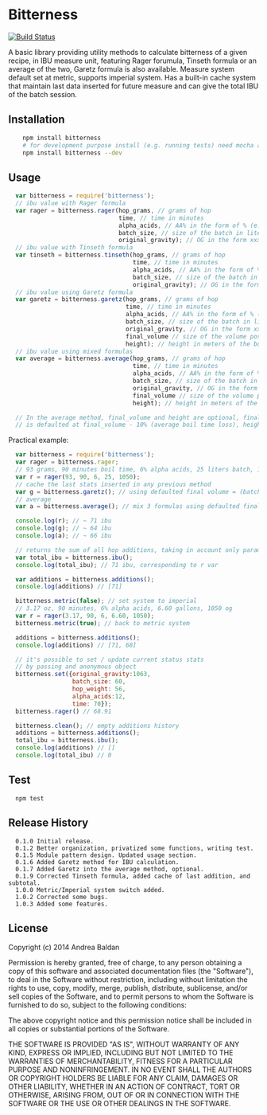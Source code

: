 Bitterness
==========
[![Build Status](https://travis-ci.org/codepr/bitterness.svg?branch=master)](https://travis-ci.org/codepr/bitterness)

A basic library providing utility methods to calculate bitterness of a given recipe, in IBU measure unit, featuring Rager forumula, Tinseth formula or an average of the two, Garetz formula is also available. Measure system default set at metric, supports imperial system. Has a built-in cache system that maintain last data inserted for future measure and can give the total IBU of the batch session.

## Installation
```sh
    npm install bitterness
    # for development purpose install (e.g. running tests) need mocha and chai (much longer install)
    npm install bitterness --dev
```
## Usage
```js
  var bitterness = require('bitterness');
  // ibu value with Rager formula
  var rager = bitterness.rager(hop_grams, // grams of hop
                               time, // time in minutes
                               alpha_acids, // AA% in the form of % (e.g. 6% => 6)
                               batch_size, // size of the batch in liters
                               original_gravity); // OG in the form xxxx.xx (e.g. 1050.00)
  // ibu value with Tinseth formula
  var tinseth = bitterness.tinseth(hop_grams, // grams of hop
                                   time, // time in minutes
                                   alpha_acids, // AA% in the form of % (e.g. 6% => 6)
                                   batch_size, // size of the batch in liters
                                   original_gravity); // OG in the form xxxx.xx (e.g. 1050.00)
  // ibu value using Garetz formula
  var garetz = bitterness.garetz(hop_grams, // grams of hop
                                 time, // time in minutes
                                 alpha_acids, // AA% in the form of % (e.g. 6% => 6)
                                 batch_size, // size of the batch in liters
                                 original_gravity, // OG in the form xxxx.xx (e.g. 1050.00)
                                 final_volume // size of the volume post boil in liters
                                 height); // height in meters of the boiling batch
  // ibu value using mixed formulas
  var average = bitterness.average(hop_grams, // grams of hop
                                   time, // time in minutes
                                   alpha_acids, // AA% in the form of % (e.g. 6% => 6)
                                   batch_size, // size of the batch in liters
                                   original_gravity, // OG in the form xxxx.xx (e.g. 1050.00)
                                   final_volume // size of the volume post boil in liters, optional
                                   height); // height in meters of the boiling batch, optional

  // In the average method, final_volume and height are optional, final_volume
  // is defaulted at final_volume - 10% (average boil time loss), height is defaulted at 0 meters if omitted.
```
Practical example:
```js
  var bitterness = require('bitterness');
  var rager = bitterness.rager;
  // 93 grams, 90 minutes boil time, 6% alpha acids, 25 liters batch, 1050 og
  var r = rager(93, 90, 6, 25, 1050);
  // cache the last stats inserted in any previous method
  var g = bitterness.garetz(); // using defaulted final volume = (batch size - 10%) and height = 0
  // average
  var a = bitterness.average(); // mix 3 formulas using defaulted final volume and height

  console.log(r); // ~ 71 ibu
  console.log(g); // ~ 64 ibu
  console.log(a); // ~ 66 ibu

  // returns the sum of all hop additions, taking in account only parameterized calls
  var total_ibu = bitterness.ibu();
  console.log(total_ibu); // 71 ibu, corresponding to r var

  var additions = bitterness.additions();
  console.log(additions) // [71]

  bitterness.metric(false); // set system to imperial
  // 3.17 oz, 90 minutes, 6% alpha acids, 6.60 gallons, 1050 og
  var r = rager(3.17, 90, 6, 6.60, 1050);
  bitterness.metric(true); // back to metric system

  additions = bitterness.additions();
  console.log(additions) // [71, 68]

  // it's possible to set / update current status stats
  // by passing and anonymous object
  bitterness.set({original_gravity:1063,
                  batch_size: 60,
                  hop_weight: 56,
                  alpha_acids:12,
                  time: 70});
  bitterness.rager() // 68.91

  bitterness.clean(); // empty additions history
  additions = bitterness.additions();
  total_ibu = bitterness.ibu();
  console.log(additions) // []
  console.log(total_ibu) // 0

```
## Test
```
  npm test
```
## Release History
```
  0.1.0 Initial release.
  0.1.2 Better organization, privatized some functions, writing test.
  0.1.5 Module pattern design. Updated usage section.
  0.1.6 Added Garetz method for IBU calculation.
  0.1.7 Added Garetz into the average method, optional.
  0.1.9 Corrected Tinseth formula, added cache of last addition, and subtotal.
  1.0.0 Metric/Imperial system switch added.
  1.0.2 Corrected some bugs.
  1.0.3 Added some features.
```
## License
Copyright (c) 2014 Andrea Baldan

Permission is hereby granted, free of charge, to any person
obtaining a copy of this software and associated documentation
files (the "Software"), to deal in the Software without
restriction, including without limitation the rights to use,
copy, modify, merge, publish, distribute, sublicense, and/or sell
copies of the Software, and to permit persons to whom the
Software is furnished to do so, subject to the following
conditions:

The above copyright notice and this permission notice shall be
included in all copies or substantial portions of the Software.

THE SOFTWARE IS PROVIDED "AS IS", WITHOUT WARRANTY OF ANY KIND,
EXPRESS OR IMPLIED, INCLUDING BUT NOT LIMITED TO THE WARRANTIES
OF MERCHANTABILITY, FITNESS FOR A PARTICULAR PURPOSE AND
NONINFRINGEMENT. IN NO EVENT SHALL THE AUTHORS OR COPYRIGHT
HOLDERS BE LIABLE FOR ANY CLAIM, DAMAGES OR OTHER LIABILITY,
WHETHER IN AN ACTION OF CONTRACT, TORT OR OTHERWISE, ARISING
FROM, OUT OF OR IN CONNECTION WITH THE SOFTWARE OR THE USE OR
OTHER DEALINGS IN THE SOFTWARE.
